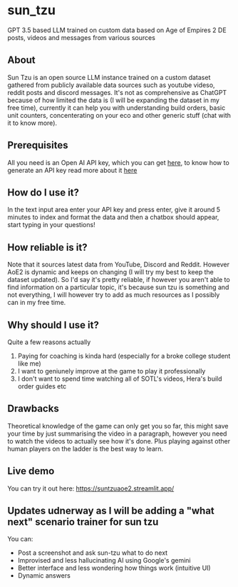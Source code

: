 # sun_tzu
GPT 3.5 based LLM trained on custom data based on Age of Empires 2 DE posts, videos and messages from various sources

## About
Sun Tzu is an open source LLM instance trained on a custom dataset gathered from publicly available data sources such as youtube videso, reddit posts and discord messages.
It's not as comprehensive as ChatGPT because of how limited the data is (I will be expanding the dataset in my free time), currently it can help you with understanding build orders, basic unit counters, concenterating on your eco and other generic stuff (chat with it to know more).

## Prerequisites
All you need is an Open AI API key, which you can get [here](https://platform.openai.com/api-keys), to know how to generate an API key read more about it [here](https://www.howtogeek.com/885918/how-to-get-an-openai-api-key/)

## How do I use it?
In the text input area enter your API key and press enter, give it around 5 minutes to index and format the data and then a chatbox should appear, start typing in your questions!

## How reliable is it?
Note that it sources latest data from YouTube, Discord and Reddit. However AoE2 is dynamic and keeps on changing (I will try my best to keep the dataset updated). So I'd say it's pretty reliable, if however you aren't able to find information on a particular topic, it's because sun tzu is something and not everything, I will however try to add as much resources as I possibly can in my free time.

## Why should I use it?
Quite a few reasons actually
1. Paying for coaching is kinda hard (especially for a broke college student like me)
2. I want to geniunely improve at the game to play it professionally
3. I don't want to spend time watching all of SOTL's videos, Hera's build order guides etc

## Drawbacks
Theoretical knowledge of the game can only get you so far, this might save your time by just summarising the video in a paragraph, however you need to watch the videos to actually see how it's done. Plus playing against other human players on the ladder is the best way to learn.

## Live demo
You can try it out here: https://suntzuaoe2.streamlit.app/


## Updates udnerway as I will be adding a "what next" scenario trainer for sun tzu
You can:
- Post a screenshot and ask sun-tzu what to do next
- Improvised and less hallucinating AI using Google's gemini
- Better interface and less wondering how things work (intuitive UI)
- Dynamic answers
